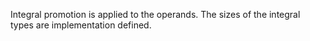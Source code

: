 Integral promotion is applied to the operands. The sizes of the integral types are implementation defined.